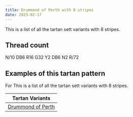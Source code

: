 ```yaml
---
title: Drummond of Perth with 8 stripes
date: 2023-02-17
---
```

This is a list of all the tartan sett variants with 8 stripes.

## Thread count
N/10 DB6 R16 G32 Y2 DB6 N2 R/72

## Examples of this tartan pattern
For This is a list of all the tartan sett variants with 8 stripes.

| Tartan Variants |
|---------------|
| [Drummond of Perth](/variants/n/10/db6/r16/g32/y2/db6/n2/r/72-db000064-g004c00-nd0d0d0-rc80000-yffc800/)||

